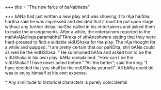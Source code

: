 +++
title = "The new farce of baNabhatta"

+++
bANa had just written a new play and was showing it to rAja harSha.
harSha said he was impressed and decided that it must be put upon stage
without any further delay. harSha called in his entertainers and asked
them to make the arrangements. After a while, the entertainers reported
to the mahArAjAdiraja paramabhaTTAraka of sthAneshwara stating that they
were hard-pressed to find a suitable vidUShaka for the play. The rAja
thought for a while and quipped: “I am pretty certain that our paNDita,
shri bANa could as well be the vidUShaka. ” He summoned bANa and asked
him to be the vidUShaka in his own play. bANa complained: “How can I be
the vidUShaka? I have never acted before.” “All the better”; said the
king. “I have decided that you shall be the vidUShaka yourself”. All
bANa could do was to enjoy himself at his own expense.

\* Any similitude to historical characters is purely coincidental.
